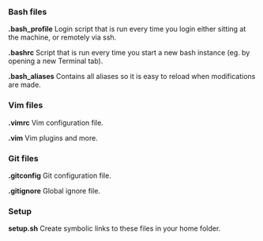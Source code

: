 ### Bash files

**.bash_profile** Login script that is run every time you login either sitting at the machine, or remotely via ssh.

**.bashrc** Script that is run every time you start a new bash instance (eg. by opening a new Terminal tab).

**.bash_aliases** Contains all aliases so it is easy to reload when modifications are made.

### Vim files

**.vimrc** Vim configuration file.

**.vim** Vim plugins and more.

### Git files

**.gitconfig** Git configuration file.

**.gitignore** Global ignore file.

### Setup

**setup.sh** Create symbolic links to these files in your home folder.
